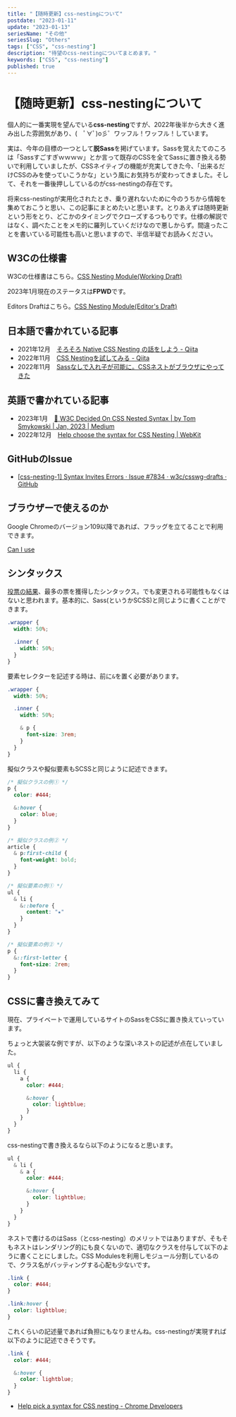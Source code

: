 ```yaml
---
title: "【随時更新】css-nestingについて"
postdate: "2023-01-11"
update: "2023-01-13"
seriesName: "その他"
seriesSlug: "Others"
tags: ["CSS", "css-nesting"]
description: "待望のcss-nestingについてまとめます。"
keywords: ["CSS", "css-nesting"]
published: true
---
```


# 【随時更新】css-nestingについて

個人的に一番実現を望んでいる**css-nesting**ですが、2022年後半から大きく進み出した雰囲気があり、(　ﾟ∀ﾟ)o彡゜ワッフル！ワッフル！しています。

実は、今年の目標の一つとして**脱Sass**を掲げています。Sassを覚えたてのころは「Sassすごすぎｗｗｗｗ」とか言って既存のCSSを全てSassに置き換える勢いで利用していましたが、CSSネイティブの機能が充実してきた今、「出来るだけCSSのみを使っていこうかな」という風にお気持ちが変わってきました。そして、それを一番後押ししているのがcss-nestingの存在です。

将来css-nestingが実用化されたとき、乗り遅れないために今のうちから情報を集めておこうと思い、この記事にまとめたいと思います。とりあえずは随時更新という形をとり、どこかのタイミングでクローズするつもりです。仕様の解説ではなく、調べたことをメモ的に羅列していくだけなので悪しからず。間違ったことを書いている可能性も高いと思いますので、半信半疑でお読みください。

## W3Cの仕様書

W3Cの仕様書はこちら。[CSS Nesting Module(Working Draft)](https://www.w3.org/TR/2021/WD-css-nesting-1-20210831/)

2023年1月現在のステータスは**FPWD**です。

Editors Draftはこちら。[CSS Nesting Module(Editor's Draft)](https://drafts.csswg.org/css-nesting-1/)

## 日本語で書かれている記事

- 2021年12月　[そろそろ Native CSS Nesting の話をしよう - Qiita](https://qiita.com/otsuky/items/68a5fa533aff3f9386e5)
- 2022年11月　[CSS Nestingを試してみる - Qiita](https://qiita.com/yuki-endo/items/37cd718318488ced7254)
- 2022年11月　[Sassなしで入れ子が可能に。CSSネストがブラウザにやってきた](https://zenn.dev/moneyforward/articles/css-nesting-without-sass)

## 英語で書かれている記事

- 2023年1月　[🎨 W3C Decided On CSS Nested Syntax | by Tom Smykowski | Jan, 2023 | Medium](https://tomaszs2.medium.com/w3c-decided-on-css-nested-syntax-950bc13f3ce7)
- 2022年12月　[Help choose the syntax for CSS Nesting | WebKit](https://webkit.org/blog/13607/help-choose-from-options-for-css-nesting-syntax/)

## GitHubのIssue

- [[css-nesting-1] Syntax Invites Errors · Issue #7834 · w3c/csswg-drafts · GitHub](https://github.com/w3c/csswg-drafts/issues/7834)

## ブラウザーで使えるのか

Google Chromeのバージョン109以降であれば、フラッグを立てることで利用できます。

[Can I use](https://caniuse.com/css-nesting)

## シンタックス

[投票の結果](https://webkit.org/blog/13607/help-choose-from-options-for-css-nesting-syntax/)、最多の票を獲得したシンタックス。でも変更される可能性もなくはないと思われます。基本的に、Sass(というかSCSS)と同じように書くことができます。

```css
.wrapper {
  width: 50%;

  .inner {
    width: 50%;
  }
}
```

要素セレクターを記述する時は、前に`&`を置く必要があります。

```css
.wrapper {
  width: 50%;

  .inner {
    width: 50%;

    & p {
      font-size: 3rem;
    }
  }
}
```

擬似クラスや擬似要素もSCSSと同じように記述できます。

```css
/* 擬似クラスの例① */
p {
  color: #444;

  &:hover {
    color: blue;
  }
}

/* 擬似クラスの例② */
article {
  & p:first-child {
    font-weight: bold;
  }
}

/* 擬似要素の例① */
ul {
  & li {
    &::before {
      content: "★"
    }
  }
}

/* 擬似要素の例② */
p {
  &::first-letter {
    font-size: 2rem;
  }
}
```

## CSSに書き換えてみて

現在、プライベートで運用しているサイトのSassをCSSに置き換えていっています。

ちょっと大袈裟な例ですが、以下のような深いネストの記述が点在していました。

```scss
ul {
  li {
    a {
      color: #444;

      &:hover {
        color: lightblue;
      }
    }
  }
}
```

css-nestingで書き換えるなら以下のようになると思います。

```scss
ul {
  & li {
    & a {
      color: #444;

      &:hover {
        color: lightblue;
      }
    }
  }
}
```

ネストで書けるのはSass（とcss-nesting）のメリットではありますが、そもそもネストはレンダリング的にも良くないので、適切なクラスを付与して以下のように書くことにしました。CSS Modulesを利用しモジュール分割しているので、クラス名がバッティングする心配も少ないです。

```css
.link {
  color: #444;
}

.link:hover {
  color: lightblue;
}
```

これくらいの記述量であれば負担にもなりませんね。css-nestingが実現すれば以下のように記述できそうです。

```scss
.link {
  color: #444;

  &:hover {
    color: lightblue;
  }
}
```

- [Help pick a syntax for CSS nesting - Chrome Developers](https://developer.chrome.com/blog/help-css-nesting/)
